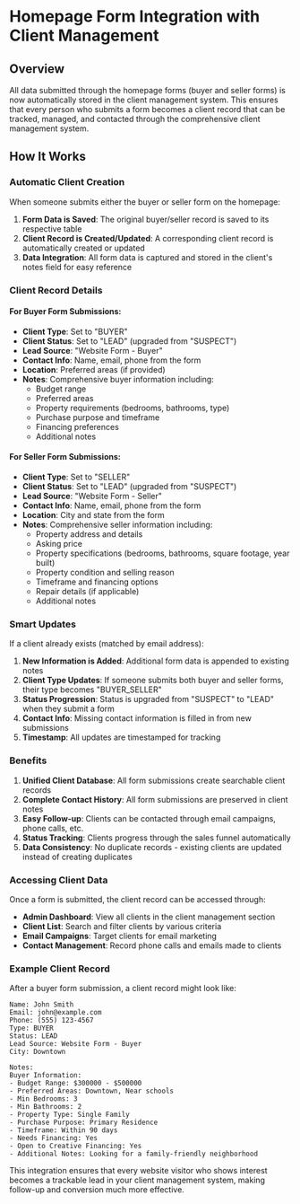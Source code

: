 # Homepage Form Integration with Client Management

## Overview

All data submitted through the homepage forms (buyer and seller forms) is now automatically stored in the client management system. This ensures that every person who submits a form becomes a client record that can be tracked, managed, and contacted through the comprehensive client management system.

## How It Works

### Automatic Client Creation

When someone submits either the buyer or seller form on the homepage:

1. **Form Data is Saved**: The original buyer/seller record is saved to its respective table
2. **Client Record is Created/Updated**: A corresponding client record is automatically created or updated
3. **Data Integration**: All form data is captured and stored in the client's notes field for easy reference

### Client Record Details

#### For Buyer Form Submissions:
- **Client Type**: Set to "BUYER"
- **Client Status**: Set to "LEAD" (upgraded from "SUSPECT")
- **Lead Source**: "Website Form - Buyer"
- **Contact Info**: Name, email, phone from the form
- **Location**: Preferred areas (if provided)
- **Notes**: Comprehensive buyer information including:
  - Budget range
  - Preferred areas
  - Property requirements (bedrooms, bathrooms, type)
  - Purchase purpose and timeframe
  - Financing preferences
  - Additional notes

#### For Seller Form Submissions:
- **Client Type**: Set to "SELLER"
- **Client Status**: Set to "LEAD" (upgraded from "SUSPECT")
- **Lead Source**: "Website Form - Seller"
- **Contact Info**: Name, email, phone from the form
- **Location**: City and state from the form
- **Notes**: Comprehensive seller information including:
  - Property address and details
  - Asking price
  - Property specifications (bedrooms, bathrooms, square footage, year built)
  - Property condition and selling reason
  - Timeframe and financing options
  - Repair details (if applicable)
  - Additional notes

### Smart Updates

If a client already exists (matched by email address):

1. **New Information is Added**: Additional form data is appended to existing notes
2. **Client Type Updates**: If someone submits both buyer and seller forms, their type becomes "BUYER_SELLER"
3. **Status Progression**: Status is upgraded from "SUSPECT" to "LEAD" when they submit a form
4. **Contact Info**: Missing contact information is filled in from new submissions
5. **Timestamp**: All updates are timestamped for tracking

### Benefits

1. **Unified Client Database**: All form submissions create searchable client records
2. **Complete Contact History**: All form submissions are preserved in client notes
3. **Easy Follow-up**: Clients can be contacted through email campaigns, phone calls, etc.
4. **Status Tracking**: Clients progress through the sales funnel automatically
5. **Data Consistency**: No duplicate records - existing clients are updated instead of creating duplicates

### Accessing Client Data

Once a form is submitted, the client record can be accessed through:

- **Admin Dashboard**: View all clients in the client management section
- **Client List**: Search and filter clients by various criteria
- **Email Campaigns**: Target clients for email marketing
- **Contact Management**: Record phone calls and emails made to clients

### Example Client Record

After a buyer form submission, a client record might look like:

```
Name: John Smith
Email: john@example.com
Phone: (555) 123-4567
Type: BUYER
Status: LEAD
Lead Source: Website Form - Buyer
City: Downtown

Notes:
Buyer Information:
- Budget Range: $300000 - $500000
- Preferred Areas: Downtown, Near schools
- Min Bedrooms: 3
- Min Bathrooms: 2
- Property Type: Single Family
- Purchase Purpose: Primary Residence
- Timeframe: Within 90 days
- Needs Financing: Yes
- Open to Creative Financing: Yes
- Additional Notes: Looking for a family-friendly neighborhood
```

This integration ensures that every website visitor who shows interest becomes a trackable lead in your client management system, making follow-up and conversion much more effective.
